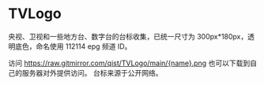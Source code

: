 # TVLogo
央视、卫视和一些地方台、数字台的台标收集，已统一尺寸为 300px*180px，透明底色，命名使用 112114 epg 频道 ID。

访问 https://raw.gitmirror.com/qist/TVLogo/main/{name}.png
也可以下载到自己的服务器对外提供访问。
台标来源于公开网络。
